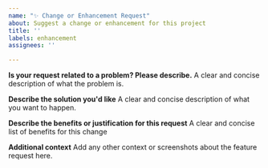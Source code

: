```yaml
---
name: "✨ Change or Enhancement Request"
about: Suggest a change or enhancement for this project
title: ''
labels: enhancement
assignees: ''

---
```


**Is your request related to a problem? Please describe.**
A clear and concise description of what the problem is.

**Describe the solution you'd like**
A clear and concise description of what you want to happen.

**Describe the benefits or justification for this request**
A clear and concise list of benefits for this change

**Additional context**
Add any other context or screenshots about the feature request here.
